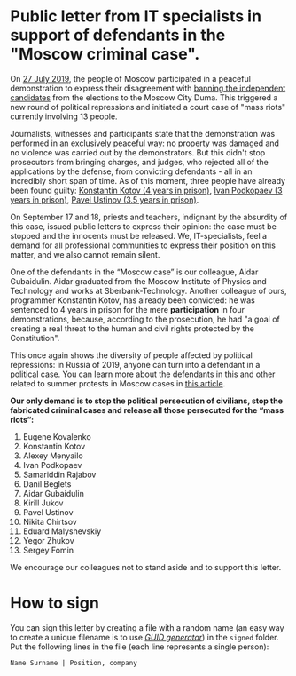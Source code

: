 # Public letter from IT specialists in support of defendants in the "Moscow criminal case".

On [27 July 2019](https://meduza.io/en/feature/2019/07/28/photos-from-the-police-crackdown-against-saturday-s-rally-for-free-elections-in-moscow), the people of Moscow participated in a peaceful demonstration to express their disagreement with [banning the independent candidates](https://www.bbc.com/russian/features-49127945) from the elections to the Moscow City Duma. This triggered a new round of political repressions and initiated a court case of "mass riots" currently involving 13 people.

Journalists, witnesses and participants state that the demonstration was performed in an exclusively peaceful way: no property was damaged and no violence was carried out by the demonstrators. But this didn't stop prosecutors from bringing charges, and judges, who rejected all of the applications by the defense, from convicting defendants - all in an incredibly short span of time. As of this moment, three people have already been found guilty: [Konstantin Kotov (4 years in prison)](https://meduza.io/en/slides/four-years-in-a-russian-prison-for-attending-protests-it-s-even-crazier-than-you-think), [Ivan Podkopaev (3 years in prison)](https://meduza.io/en/news/2019/09/03/a-day-of-verdicts-in-moscow-s-cases-against-opposition-demonstrators-is-a-mixed-bag-for-russia-s-opposition), [Pavel Ustinov (3.5 years in prison)](https://meduza.io/en/feature/2019/09/16/chanting-in-absolute-silence).

On September 17 and 18, priests and teachers, indignant by the absurdity of this case, issued public letters to express their opinion: the case must be stopped and the innocents must be released. We, IT-specialists, feel a demand for all professional communities to express their position on this matter, and we also cannot remain silent.

One of the defendants in the “Moscow case” is our colleague, Aidar Gubaidulin. Aidar graduated from the Moscow Institute of Physics and Technology and works at Sberbank-Technology. Another colleague of ours, programmer Konstantin Kotov, has already been convicted: he was sentenced to 4 years in prison for the mere **participation** in four demonstrations, because, according to the prosecution, he had "a goal of creating a real threat to the human and civil rights protected by the Constitution".

This once again shows the diversity of people affected by political repressions: in Russia of 2019, anyone can turn into a defendant in a political case. You can learn more about the defendants in this and other related to summer protests in Moscow cases in [this article](https://meduza.io/en/feature/2019/08/14/felonies-galore).

**Our only demand is to stop the political persecution of civilians, stop the fabricated criminal cases and release all those persecuted for the “mass riots“:**

1. Eugene Kovalenko
2. Konstantin Kotov
3. Alexey Menyailo
4. Ivan Podkopaev
5. Samariddin Rajabov
6. Danil Beglets
7. Aidar Gubaidulin
8. Kirill Jukov
9. Pavel Ustinov
10. Nikita Chirtsov
11. Eduard Malyshevskiy
12. Yegor Zhukov
13. Sergey Fomin

We encourage our colleagues not to stand aside and to support this letter.

# How to sign

You can sign this letter by creating a file with a random name (an easy way to create a unique filename is to use *[GUID generator](https://www.guidgenerator.com/online-guid-generator.aspx)*) in the `signed` folder. Put the following lines in the file (each line represents a single person):

```
Name Surname | Position, company
```
